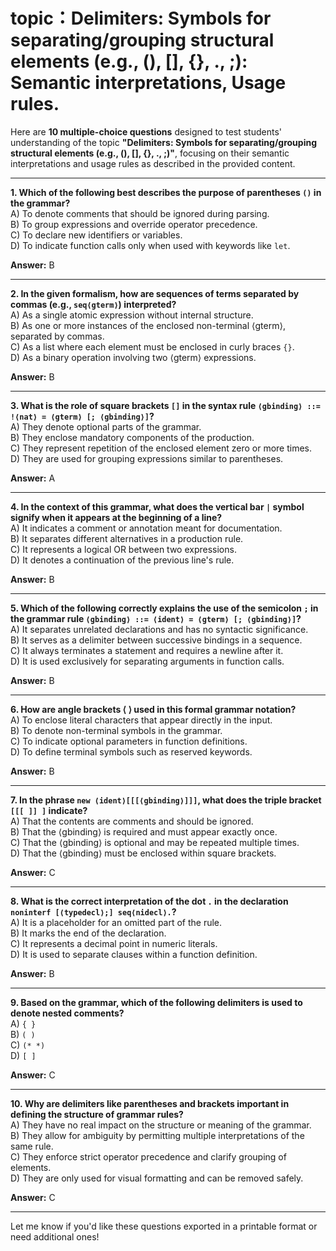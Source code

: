 # topic：Delimiters: Symbols for separating/grouping structural elements (e.g., (), [], {}, ., ;): Semantic interpretations, Usage rules.

Here are **10 multiple-choice questions** designed to test students' understanding of the topic **"Delimiters: Symbols for separating/grouping structural elements (e.g., (), [], {}, ., ;)"**, focusing on their semantic interpretations and usage rules as described in the provided content.

---

**1. Which of the following best describes the purpose of parentheses `()` in the grammar?**  
A) To denote comments that should be ignored during parsing.  
B) To group expressions and override operator precedence.  
C) To declare new identifiers or variables.  
D) To indicate function calls only when used with keywords like `let`.  

**Answer:** B

---

**2. In the given formalism, how are sequences of terms separated by commas (e.g., `seq⟨gterm⟩`) interpreted?**  
A) As a single atomic expression without internal structure.  
B) As one or more instances of the enclosed non-terminal ⟨gterm⟩, separated by commas.  
C) As a list where each element must be enclosed in curly braces `{}`.  
D) As a binary operation involving two ⟨gterm⟩ expressions.  

**Answer:** B

---

**3. What is the role of square brackets `[]` in the syntax rule `⟨gbinding⟩ ::= !⟨nat⟩ = ⟨gterm⟩ [; ⟨gbinding⟩]`?**  
A) They denote optional parts of the grammar.  
B) They enclose mandatory components of the production.  
C) They represent repetition of the enclosed element zero or more times.  
D) They are used for grouping expressions similar to parentheses.  

**Answer:** A

---

**4. In the context of this grammar, what does the vertical bar `|` symbol signify when it appears at the beginning of a line?**  
A) It indicates a comment or annotation meant for documentation.  
B) It separates different alternatives in a production rule.  
C) It represents a logical OR between two expressions.  
D) It denotes a continuation of the previous line's rule.  

**Answer:** B

---

**5. Which of the following correctly explains the use of the semicolon `;` in the grammar rule `⟨gbinding⟩ ::= ⟨ident⟩ = ⟨gterm⟩ [; ⟨gbinding⟩]`?**  
A) It separates unrelated declarations and has no syntactic significance.  
B) It serves as a delimiter between successive bindings in a sequence.  
C) It always terminates a statement and requires a newline after it.  
D) It is used exclusively for separating arguments in function calls.  

**Answer:** B

---

**6. How are angle brackets ⟨ ⟩ used in this formal grammar notation?**  
A) To enclose literal characters that appear directly in the input.  
B) To denote non-terminal symbols in the grammar.  
C) To indicate optional parameters in function definitions.  
D) To define terminal symbols such as reserved keywords.  

**Answer:** B

---

**7. In the phrase `new ⟨ident⟩[[[⟨gbinding⟩]]]`, what does the triple bracket `[[[ ]] ]` indicate?**  
A) That the contents are comments and should be ignored.  
B) That the ⟨gbinding⟩ is required and must appear exactly once.  
C) That the ⟨gbinding⟩ is optional and may be repeated multiple times.  
D) That the ⟨gbinding⟩ must be enclosed within square brackets.  

**Answer:** C

---

**8. What is the correct interpretation of the dot `.` in the declaration `noninterf [⟨typedecl⟩;] seq⟨nidecl⟩.`?**  
A) It is a placeholder for an omitted part of the rule.  
B) It marks the end of the declaration.  
C) It represents a decimal point in numeric literals.  
D) It is used to separate clauses within a function definition.  

**Answer:** B

---

**9. Based on the grammar, which of the following delimiters is used to denote nested comments?**  
A) `{ }`  
B) `( )`  
C) `(* *)`  
D) `[ ]`  

**Answer:** C

---

**10. Why are delimiters like parentheses and brackets important in defining the structure of grammar rules?**  
A) They have no real impact on the structure or meaning of the grammar.  
B) They allow for ambiguity by permitting multiple interpretations of the same rule.  
C) They enforce strict operator precedence and clarify grouping of elements.  
D) They are only used for visual formatting and can be removed safely.  

**Answer:** C

--- 

Let me know if you'd like these questions exported in a printable format or need additional ones!